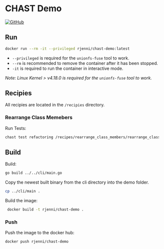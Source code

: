 # CHAST Demo

[![GitHub](https://img.shields.io/badge/DockerHub-0db7ed?logo=Docker\&logoColor=white)](https://hub.docker.com/r/rjenni/chast-demo)

## Run
```bash
docker run --rm -it --privileged rjenni/chast-demo:latest
```
* `--privileged` is required for the `unionfs-fuse` tool to work.
* `--rm` is recommended to remove the container after it has been stopped.
* `-it` is required to run the container in interactive mode.

*Note: Linux Kernel > v4.18.0 is required for the `unionfs-fuse` tool to work.*

## Recipies
All recipies are located in the `/recipies` directory.

### Rearrange Class Memebers

Run Tests:
```bash
chast test refactoring /recipes/rearrange_class_members/rearrange_class_members.chast.yml
```


## Build

Build:
```bash
go build ../../cli/main.go
```

Copy the newest built binary from the cli directory into the demo folder.
```bash
cp ../cli/main .
```

Build the image:
```bash
 docker build -t rjenni/chast-demo . 
```

### Push
Push the image to the docker hub:
```bash
docker push rjenni/chast-demo
```

